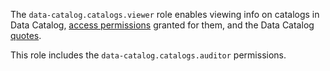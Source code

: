 The `data-catalog.catalogs.viewer` role enables viewing info on catalogs in Data Catalog, [access permissions](../../../iam/concepts/access-control/index.md) granted for them, and the Data Catalog [quotes](../../../metadata-hub/concepts/limits.md#data-catalog-quota).

This role includes the `data-catalog.catalogs.auditor` permissions.
